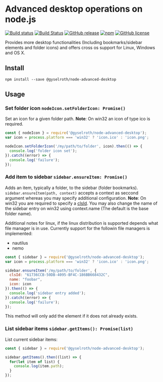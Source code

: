 # Advanced desktop operations on node.js

[![Build status](https://ci.appveyor.com/api/projects/status/ym07006bvsrjo698?svg=true)](https://ci.appveyor.com/project/raffis/node-advanced-desktop)
[![Build Status](https://travis-ci.org/gyselroth/node-advanced-desktop.svg?branch=master)](https://travis-ci.org/gyselroth/node-advanced-desktop)
[![GitHub release](https://img.shields.io/github/release/gyselroth/node-advanced-desktop.svg)](https://github.com/gyselroth/node-advanced-desktop/releases)
[![npm](https://img.shields.io/npm/v/@gyselroth/node-advanced-desktop.svg)](https://www.npmjs.com/package/@gyselroth/node-advanced-desktop)
[![GitHub license](https://img.shields.io/badge/license-MIT-blue.svg)](https://raw.githubusercontent.com/gyselroth/node-advanced-desktop/master/LICENSE) 

Provides more desktop functionalities (Including bookmarks/sidebar elements and folder icons) and offers cross os support for Linux, Windows and OS X.

## Install
```
npm install --save @gyselroth/node-advanced-desktop
```

## Usage

### Set folder icon `nodeIcon.setFolderIcon: Promise()`

Set an icon for a given folder path.
**Note**: On win32 an icon of type ico is required.

```javascript
const { nodeIcon } = require('@gyselroth/node-advanced-desktop');
var icon = process.platform === 'win32' ? 'icon.ico' : 'icon.png';

nodeIcon.setFolderIcon('/my/path/to/folder', icon).then(() => {
  console.log('folder icon set');
}).catch((error) => {
  console.log('failure');
});
```

### Add item to sidebar `sidebar.ensureItem: Promise()`

Adds an item, typically a folder, to the sidebar (folder bookmarks).
`sidebar.ensureItem(path, context)` accepts a context as seccond argument whereas you may specify additional configuration.
**Note**: On win32 you are required to specify a [clsId](https://docs.microsoft.com/en-us/windows/desktop/com/clsid-key-hklm). You may also change the name of the sidebar entry on win32 using context.name (The default is the base folder name).

Additional notes for linux, if the linux distribution is supported depends what file manager is in use. Currently support for the followin file managers is implemented:

* nautilus
* nemo

```javascript
const { sidebar } = require('@gyselroth/node-advanced-desktop');
var icon = process.platform === 'win32' ? 'icon.ico' : 'icon.png';

sidebar.ensureItem('/my/path/to/folder', {
  clsId: "61736CCB-50DB-4095-BF4C-186BB668432C",
  name: "foobar",
  icon: icon
}).then(() => {
  console.log('sidebar entry added');
}).catch((error) => {
  console.log('failure');
});
```

This method will only add the element if it does not already exists.

### List sidebar items `sidebar.getItems(): Promise(list)`

List current sidebar items:

```javascript
const { sidebar } = require('@gyselroth/node-advanced-desktop');

sidebar.getItems().then((list) => {
  for(let item of list) {
    console.log(item.path);
  }
});
